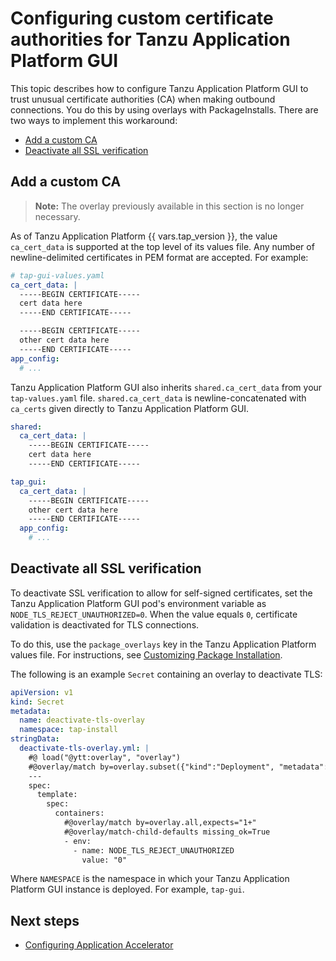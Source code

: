 # Configuring custom certificate authorities for Tanzu Application Platform GUI

This topic describes how to configure Tanzu Application Platform GUI to trust unusual certificate
authorities (CA) when making outbound connections.
You do this by using overlays with PackageInstalls. There are two ways to implement this workaround:

- [Add a custom CA](#add-custom-ca)
- [Deactivate all SSL verification](#deactivate-ssl)

## <a id='add-custom-ca'></a> Add a custom CA

> **Note:** The overlay previously available in this section is no longer necessary.

As of Tanzu Application Platform {{ vars.tap_version }}, the value `ca_cert_data` is supported at the
top level of its values file. Any number of newline-delimited certificates in PEM format are accepted.
For example:

```yaml
# tap-gui-values.yaml
ca_cert_data: |
  -----BEGIN CERTIFICATE-----
  cert data here
  -----END CERTIFICATE-----

  -----BEGIN CERTIFICATE-----
  other cert data here
  -----END CERTIFICATE-----
app_config:
  # ...
```

Tanzu Application Platform GUI also inherits `shared.ca_cert_data` from your `tap-values.yaml` file.
`shared.ca_cert_data` is newline-concatenated with `ca_certs` given directly to
Tanzu Application Platform GUI.

```yaml
shared:
  ca_cert_data: |
    -----BEGIN CERTIFICATE-----
    cert data here
    -----END CERTIFICATE-----

tap_gui:
  ca_cert_data: |
    -----BEGIN CERTIFICATE-----
    other cert data here
    -----END CERTIFICATE-----
  app_config:
    # ...
```

## <a id='deactivate-ssl'></a> Deactivate all SSL verification

To deactivate SSL verification to allow for self-signed certificates, set the
Tanzu Application Platform GUI pod's environment variable as `NODE_TLS_REJECT_UNAUTHORIZED=0`.
When the value equals `0`, certificate validation is deactivated for TLS connections.

To do this, use the `package_overlays` key in the Tanzu Application Platform values file.
For instructions, see [Customizing Package Installation](../customize-package-installation.md).

The following is an example `Secret` containing an overlay to deactivate TLS:

```yaml
apiVersion: v1
kind: Secret
metadata:
  name: deactivate-tls-overlay
  namespace: tap-install
stringData:
  deactivate-tls-overlay.yml: |
    #@ load("@ytt:overlay", "overlay")
    #@overlay/match by=overlay.subset({"kind":"Deployment", "metadata": {"name": "server", "namespace": "NAMESPACE"}}),expects="1+"
    ---
    spec:
      template:
        spec:
          containers:
            #@overlay/match by=overlay.all,expects="1+"
            #@overlay/match-child-defaults missing_ok=True
            - env:
              - name: NODE_TLS_REJECT_UNAUTHORIZED
                value: "0"
```

Where `NAMESPACE` is the namespace in which your Tanzu Application Platform GUI instance is deployed.
For example, `tap-gui`.

## <a id='next-steps'></a>Next steps

- [Configuring Application Accelerator](../application-accelerator/configuration.html)
